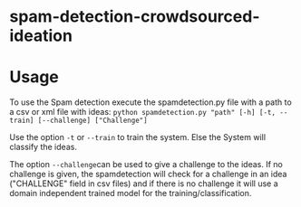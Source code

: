 # spam-detection-crowdsourced-ideation
# Usage
To use the Spam detection execute the spamdetection.py file with a path to a csv or xml file with ideas:
``` python spamdetection.py "path" [-h] [-t, --train] [--challenge] ["Challenge"] ```

Use the option `-t` or `--train` to train the system.
Else the System will classify the ideas.

The option `--challenge`can be used to give a challenge to the ideas.
If no challenge is given, the spamdetection will check for a challenge in an idea ("CHALLENGE" field in csv files) and if there is no challenge it will use a domain independent trained model for the training/classification.
